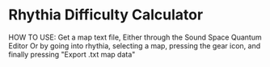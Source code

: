 # Rhythia Difficulty Calculator
 
HOW TO USE:
Get a map text file, 
Either through the Sound Space Quantum Editor
Or by going into rhythia, selecting a map, pressing the gear icon, and finally pressing "Export .txt map data"
